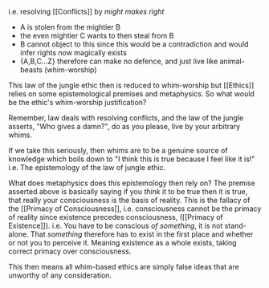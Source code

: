 i.e. resolving [[Conflicts]] by _might makes right_
- A is stolen from the mightier B
- the even mightier C wants to then steal from B
- B cannot object to this since this would be a contradiction and would infer rights now magically exists
- {A,B,C...Z} therefore can make no defence, and just live like animal-beasts (whim-worship)

This law of the jungle ethic then is reduced to whim-worship but [[Ethics]] relies on some epistemological premises and metaphysics.
So what would be the ethic's whim-worship justification?

Remember, law deals with resolving conflicts, and the law of the jungle asserts, "Who gives a damn?", do as you please, live by your arbitrary whims.

If we take this seriously, then whims are to be a genuine source of knowledge which boils down to "I think this is true because I feel like it is!" i.e. The epistemology of the law of jungle ethic.

What does metaphysics does this epistemology then rely on? The premise asserted above is basically saying if you _think_ it to be true then it _is_ true, that really your consciousness is the basis of reality.
This is the fallacy of the [[Primacy of Consciousness]], i.e. consciousness cannot be the primacy of reality since existence precedes consciousness, ([[Primacy of Existence]]).
i.e. You have to be conscious _of something_, it is not stand-alone. That _something_ therefore has to exist in the first place and whether or not you to perceive it. 
Meaning existence as a whole exists, taking correct primacy over consciousness.

This then means all whim-based ethics are simply false ideas that are unworthy of any consideration.

